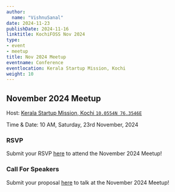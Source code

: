 ```yaml
---
author:
  name: "VishnuSanal"
date: 2024-11-23
publishDate: 2024-11-16
linktitle: KochiFOSS Nov 2024
type:
- event
- meetup
title: Nov 2024 Meetup
eventname: Conference
eventlocation: Kerala Startup Mission, Kochi
weight: 10
---
```


## November 2024 Meetup

Host: [Kerala Startup Mission, Kochi `10.0554N 76.3546E`](https://geohack.toolforge.org/geohack.php?params=10.0554_N_76.3546_E)

Time & Date: 10 AM, Saturday, 23rd November, 2024

### RSVP

Submit your RSVP [here](https://ee.kobotoolbox.org/ZZ7WnC6D) to attend the November 2024 Meetup!

### Call For Speakers

Submit your proposal [here](https://ee.kobotoolbox.org/T9aWLMJb) to talk at the November 2024 Meetup!